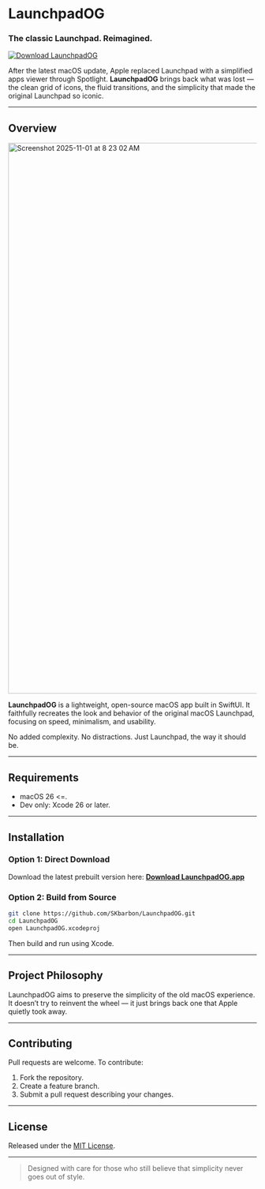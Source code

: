 # LaunchpadOG

### The classic Launchpad. Reimagined.
[![Download LaunchpadOG](https://img.shields.io/badge/⬇️_Download-LaunchpadOG.app-blue?style=for-the-badge)](https://github.com/SKbarbon/LaunchpadOG/releases)

After the latest macOS update, Apple replaced Launchpad with a simplified apps viewer through Spotlight. **LaunchpadOG** brings back what was lost — the clean grid of icons, the fluid transitions, and the simplicity that made the original Launchpad so iconic.

---

## Overview
<img width="1728" height="1117" alt="Screenshot 2025-11-01 at 8 23 02 AM" src="https://github.com/user-attachments/assets/22221ae9-b4fb-4ffe-8bbb-2b832bff0aa7" />

**LaunchpadOG** is a lightweight, open-source macOS app built in SwiftUI. It faithfully recreates the look and behavior of the original macOS Launchpad, focusing on speed, minimalism, and usability.

No added complexity. No distractions. Just Launchpad, the way it should be.

---

## Requirements

* macOS 26 <=.
* Dev only: Xcode 26 or later.

---

## Installation

### Option 1: Direct Download

Download the latest prebuilt version here:
[**Download LaunchpadOG.app**](https://github.com/SKbarbon/LaunchpadOG/releases)

### Option 2: Build from Source

```bash
git clone https://github.com/SKbarbon/LaunchpadOG.git
cd LaunchpadOG
open LaunchpadOG.xcodeproj
```

Then build and run using Xcode.

---

## Project Philosophy

LaunchpadOG aims to preserve the simplicity of the old macOS experience. It doesn’t try to reinvent the wheel — it just brings back one that Apple quietly took away.

---

## Contributing

Pull requests are welcome. To contribute:

1. Fork the repository.
2. Create a feature branch.
3. Submit a pull request describing your changes.

---

## License

Released under the [MIT License](LICENSE).

---

> Designed with care for those who still believe that simplicity never goes out of style.

